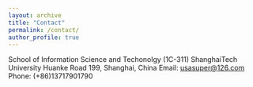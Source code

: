 ```yaml
---
layout: archive
title: "Contact"
permalink: /contact/
author_profile: true
---
```

School of Information Science and Techonolgy (1C-311)
ShanghaiTech University
Huanke Road 199, Shanghai, China
Email: usasuper@126.com
Phone: (+86)13717901790

